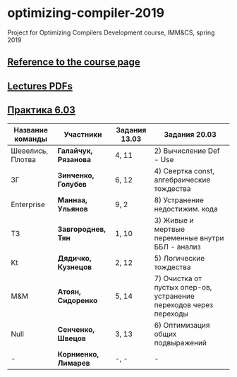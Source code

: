 # optimizing-compiler-2019
Project for Optimizing Compilers Development course, IMM&amp;CS, spring 2019

## [Reference to the course page](https://goo.gl/tLTYmW)

## [Lectures PDFs](https://drive.google.com/drive/folders/127Dj3_lesQxzR_1TgBZtKZEX8gE-nLcQ?usp=sharing)

## [Практика 6.03](https://github.com/swissarmytowel/optimizing-compiler-2019/blob/master/%D0%B7%D0%B0%D0%B4%D0%B0%D0%BD%D0%B8%D0%B5%20%D0%BA%D0%BE%D0%BC%D0%BF%D0%B8%D0%BB%D1%8F%D1%82%D0%BE%D1%80%D1%8B%206.03.jpg)


|Название команды|Участники|Задания 13.03|Задания 20.03|
|----------------|---------|---------|---------|
|Шевелись, Плотва|**Галайчук, Рязанова**|4, 11| 2) Вычисление Def - Use  |
|ЗГ|**Зинченко, Голубев**|6, 12| 4) Свертка const, алгебраические тождества |
|Enterprise|**Маннаа, Ульянов**|9, 2| 8) Устранение недостижим. кода|
|ТЗ|**Завгороднев, Тян**|1, 10| 3) Живые и мертвые переменные внутри ББЛ - анализ |
|Kt|**Дядичко, Кузнецов**|2, 12| 5) Логические тождества|
|M&M|**Атоян, Сидоренко**|5, 14| 7) Очистка от пустых опер-ов, устранение переходов через переходы |
|Null|**Сенченко, Швецов**|3, 13| 6) Оптимизация общих подвыражений |
|-|**Корниенко, Лимарев**|-, -| - |
